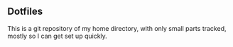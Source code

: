 ## Dotfiles
This is a git repository of my home directory, with only small parts tracked, mostly so I can get set up quickly.
